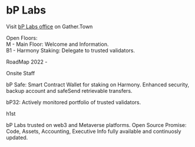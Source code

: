 # bP Labs

Visit [bP Labs office](https://app.gather.town/app/l9jmY2GqD50krvOW/C%203-7) on Gather.Town

Open Floors:<br>
M  - Main Floor: Welcome and Information.<br>
B1 - Harmony Staking: Delegate to trusted validators.

RoadMap 2022 -

Onsite Staff

bP Safe: Smart Contract Wallet for staking on Harmony.
Enhanced security, backup account and safeSend retrievable transfers.

bP32: Actively monitored portfolio of trusted validators.

h1st

bP Labs trusted on web3 and Metaverse platforms.
Open Source Promise: Code, Assets, Accounting, Executive Info fully available and continuosly updated.
